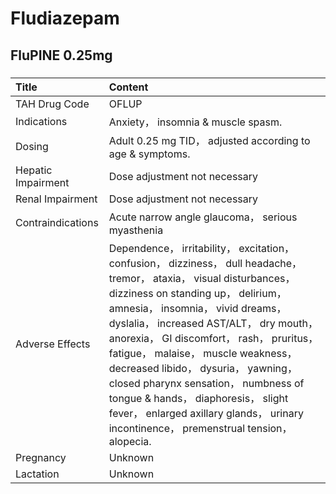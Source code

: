 # Fludiazepam

## FluPINE 0.25mg

##### 

| Title              | Content                                                                                                                                                                                                                                                                                                                                                                                                                                                                                                                                         |
|:-------------------|:------------------------------------------------------------------------------------------------------------------------------------------------------------------------------------------------------------------------------------------------------------------------------------------------------------------------------------------------------------------------------------------------------------------------------------------------------------------------------------------------------------------------------------------------|
| TAH Drug Code      | OFLUP                                                                                                                                                                                                                                                                                                                                                                                                                                                                                                                                           |
| Indications        | Anxiety， insomnia & muscle spasm.                                                                                                                                                                                                                                                                                                                                                                                                                                                                                                              |
| Dosing             | Adult 0.25 mg TID， adjusted according to age & symptoms.                                                                                                                                                                                                                                                                                                                                                                                                                                                                                       |
| Hepatic Impairment | Dose adjustment not necessary                                                                                                                                                                                                                                                                                                                                                                                                                                                                                                                   |
| Renal Impairment   | Dose adjustment not necessary                                                                                                                                                                                                                                                                                                                                                                                                                                                                                                                   |
| Contraindications  | Acute narrow angle glaucoma， serious myasthenia                                                                                                                                                                                                                                                                                                                                                                                                                                                                                                |
| Adverse Effects    | Dependence， irritability， excitation， confusion， dizziness， dull headache， tremor， ataxia， visual disturbances， dizziness on standing up， delirium， amnesia， insomnia， vivid dreams， dyslalia， increased AST/ALT， dry mouth， anorexia， GI discomfort， rash， pruritus， fatigue， malaise， muscle weakness， decreased libido， dysuria， yawning， closed pharynx sensation， numbness of tongue & hands， diaphoresis， slight fever， enlarged axillary glands， urinary incontinence， premenstrual tension， alopecia. |
| Pregnancy          | Unknown                                                                                                                                                                                                                                                                                                                                                                                                                                                                                                                                         |
| Lactation          | Unknown                                                                                                                                                                                                                                                                                                                                                                                                                                                                                                                                         |

